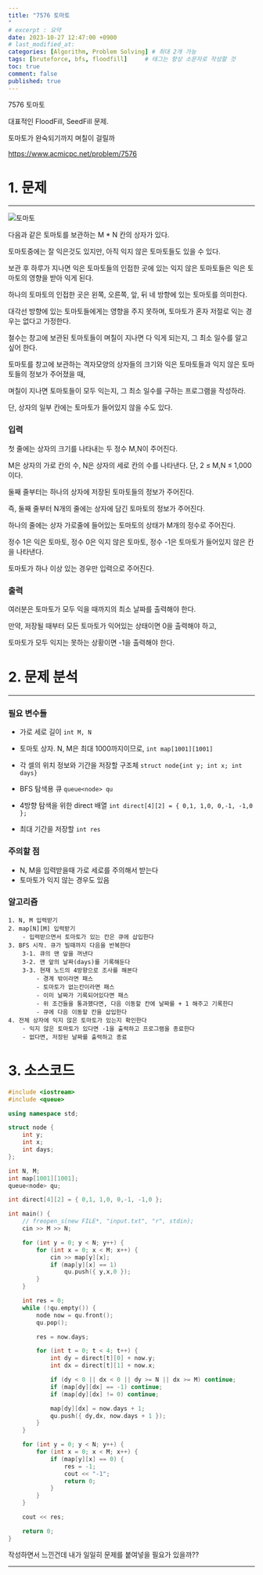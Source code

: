 ```yaml
---
title: "7576 토마토
"
# excerpt : 요약
date: 2023-10-27 12:47:00 +0900
# last_modified_at: 
categories: [Algorithm, Problem Solving] # 최대 2개 가능
tags: [bruteforce, bfs, floodfill]     # 태그는 항상 소문자로 작성할 것
toc: true
comment: false
published: true
---
```


7576 토마토

대표적인 FloodFill, SeedFill 문제. 

토마토가 완숙되기까지 며칠이 걸릴까

https://www.acmicpc.net/problem/7576

# 1. 문제
---
![토마토](https://upload.acmicpc.net/de29c64f-dee7-4fe0-afa9-afd6fc4aad3a/-/preview/)   

다음과 같은 토마토를 보관하는 M * N 칸의 상자가 있다.

토마토중에는 잘 익은것도 있지만, 아직 익지 않은 토마토들도 있을 수 있다.

보관 후 하루가 지나면 익은 토마토들의 인접한 곳에 있는 익지 않은 토마토들은 익은 토마토의 영향을 받아 익게 된다. 

하나의 토마토의 인접한 곳은 왼쪽, 오른쪽, 앞, 뒤 네 방향에 있는 토마토를 의미한다. 

대각선 방향에 있는 토마토들에게는 영향을 주지 못하며, 토마토가 혼자 저절로 익는 경우는 없다고 가정한다. 

철수는 창고에 보관된 토마토들이 며칠이 지나면 다 익게 되는지, 그 최소 일수를 알고 싶어 한다.

토마토를 창고에 보관하는 격자모양의 상자들의 크기와 익은 토마토들과 익지 않은 토마토들의 정보가 주어졌을 때,

며칠이 지나면 토마토들이 모두 익는지, 그 최소 일수를 구하는 프로그램을 작성하라. 

단, 상자의 일부 칸에는 토마토가 들어있지 않을 수도 있다.

### 입력
첫 줄에는 상자의 크기를 나타내는 두 정수 M,N이 주어진다. 

M은 상자의 가로 칸의 수, N은 상자의 세로 칸의 수를 나타낸다. 단, 2 ≤ M,N ≤ 1,000 이다. 

둘째 줄부터는 하나의 상자에 저장된 토마토들의 정보가 주어진다.

즉, 둘째 줄부터 N개의 줄에는 상자에 담긴 토마토의 정보가 주어진다. 

하나의 줄에는 상자 가로줄에 들어있는 토마토의 상태가 M개의 정수로 주어진다. 

정수 1은 익은 토마토, 정수 0은 익지 않은 토마토, 정수 -1은 토마토가 들어있지 않은 칸을 나타낸다.

토마토가 하나 이상 있는 경우만 입력으로 주어진다.


### 출력
여러분은 토마토가 모두 익을 때까지의 최소 날짜를 출력해야 한다. 

만약, 저장될 때부터 모든 토마토가 익어있는 상태이면 0을 출력해야 하고, 

토마토가 모두 익지는 못하는 상황이면 -1을 출력해야 한다.

# 2. 문제 분석
---
### 필요 변수들
- 가로 세로 길이 `int M, N`
- 토마토 상자. N, M은 최대 1000까지이므로, `int map[1001][1001]`
- 각 셀의 위치 정보와 기간을 저장할 구조체 `struct node{int y; int x; int days}`
- BFS 탐색용 큐 `queue<node> qu`
- 4방향 탐색을 위한 direct 배열 `int direct[4][2] = { 0,1, 1,0, 0,-1, -1,0 };`

- 최대 기간을 저장할 `int res`

### 주의할 점
- N, M을 입력받을때 가로 세로를 주의해서 받는다
- 토마토가 익지 않는 경우도 있음

### 알고리즘
```
1. N, M 입력받기
2. map[N][M] 입력받기
    - 입력받으면서 토마토가 있는 칸은 큐에 삽입한다
3. BFS 시작. 큐가 빌때까지 다음을 반복한다
    3-1. 큐의 맨 앞을 꺼낸다
    3-2. 맨 앞의 날짜(days)를 기록해둔다
    3-3. 현재 노드의 4방향으로 조사를 해본다
        - 경계 밖이라면 패스
        - 토마토가 없는칸이라면 패스
        - 이미 날짜가 기록되어있다면 패스
        - 위 조건들을 통과했다면, 다음 이동할 칸에 날짜를 + 1 해주고 기록한다
        - 큐에 다음 이동할 칸을 삽입한다
4. 전체 상자에 익지 않은 토마토가 있는지 확인한다
    - 익지 않은 토마토가 있다면 -1을 출력하고 프로그램을 종료한다
    - 없다면, 저장된 날짜를 출력하고 종료

```

# 3. 소스코드
```cpp
#include <iostream>
#include <queue>

using namespace std;

struct node {
	int y;
	int x;
	int days;
};

int N, M;
int map[1001][1001];
queue<node> qu;

int direct[4][2] = { 0,1, 1,0, 0,-1, -1,0 };

int main() {
	// freopen_s(new FILE*, "input.txt", "r", stdin);
	cin >> M >> N;

	for (int y = 0; y < N; y++) {
		for (int x = 0; x < M; x++) {
			cin >> map[y][x];
			if (map[y][x] == 1)
				qu.push({ y,x,0 });
		}
	}

	int res = 0;
	while (!qu.empty()) {
		node now = qu.front();
		qu.pop();

		res = now.days;

		for (int t = 0; t < 4; t++) {
			int dy = direct[t][0] + now.y;
			int dx = direct[t][1] + now.x;

			if (dy < 0 || dx < 0 || dy >= N || dx >= M) continue;
			if (map[dy][dx] == -1) continue;
			if (map[dy][dx] != 0) continue;

			map[dy][dx] = now.days + 1;
			qu.push({ dy,dx, now.days + 1 });
		}
	}

	for (int y = 0; y < N; y++) {
		for (int x = 0; x < M; x++) {
			if (map[y][x] == 0) {
				res = -1; 
				cout << "-1";
				return 0;
			}
		}
	}

	cout << res;

	return 0;
}
```



작성하면서 느낀건데 내가 일일히 문제를 붙여넣을 필요가 있을까??


---

